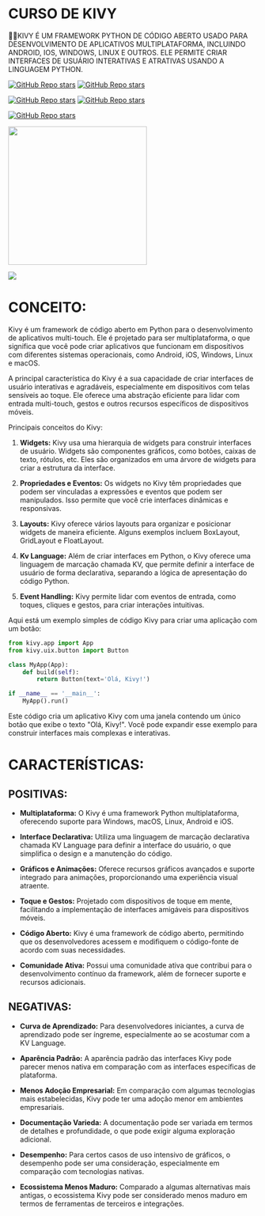# CURSO DE KIVY
👨‍⚖️KIVY É UM FRAMEWORK PYTHON DE CÓDIGO ABERTO USADO PARA DESENVOLVIMENTO DE APLICATIVOS MULTIPLATAFORMA, INCLUINDO ANDROID, IOS, WINDOWS, LINUX E OUTROS. ELE PERMITE CRIAR INTERFACES DE USUÁRIO INTERATIVAS E ATRATIVAS USANDO A LINGUAGEM PYTHON. 

[![GitHub Repo stars](https://img.shields.io/badge/VILHALVA-GITHUB-03A9F4?logo=github)](https://github.com/VILHALVA) 
[![GitHub Repo stars](https://img.shields.io/badge/VEJA%20OS-VIDEOS-03A9F4?logo=youtube)](https://www.youtube.com/@vilhalva100/search?query=KIVY)

[![GitHub Repo stars](https://img.shields.io/badge/VEJA-DOCUMENTAÇÃO-03A9F4?logo=google)](https://kivy.org/doc/stable/) 
[![GitHub Repo stars](https://img.shields.io/badge/LINGUAGEM%20DE-PROGRAMAÇÃO-03A9F4?logo=github)](https://github.com/VILHALVA/CURSO-DE-PYTHON)
<br>

[![GitHub Repo stars](https://img.shields.io/badge/-PLAYLIST%20DO%20YOUTUBE-blueviolet)](https://youtube.com/playlist?list=PLsMpSZTgkF5AV1FmALMgW8W-TvrfR3nrs&si=s_Ry13XMexk6nFdS)

<img src="https://upload.wikimedia.org/wikipedia/commons/5/58/Kivy_logo.png" align="center" width="280"> <br>

![](https://i.imgur.com/waxVImv.png)

# CONCEITO:
Kivy é um framework de código aberto em Python para o desenvolvimento de aplicativos multi-touch. Ele é projetado para ser multiplataforma, o que significa que você pode criar aplicativos que funcionam em dispositivos com diferentes sistemas operacionais, como Android, iOS, Windows, Linux e macOS.

A principal característica do Kivy é a sua capacidade de criar interfaces de usuário interativas e agradáveis, especialmente em dispositivos com telas sensíveis ao toque. Ele oferece uma abstração eficiente para lidar com entrada multi-touch, gestos e outros recursos específicos de dispositivos móveis.

Principais conceitos do Kivy:

1. **Widgets:** Kivy usa uma hierarquia de widgets para construir interfaces de usuário. Widgets são componentes gráficos, como botões, caixas de texto, rótulos, etc. Eles são organizados em uma árvore de widgets para criar a estrutura da interface.

2. **Propriedades e Eventos:** Os widgets no Kivy têm propriedades que podem ser vinculadas a expressões e eventos que podem ser manipulados. Isso permite que você crie interfaces dinâmicas e responsivas.

3. **Layouts:** Kivy oferece vários layouts para organizar e posicionar widgets de maneira eficiente. Alguns exemplos incluem BoxLayout, GridLayout e FloatLayout.

4. **Kv Language:** Além de criar interfaces em Python, o Kivy oferece uma linguagem de marcação chamada KV, que permite definir a interface de usuário de forma declarativa, separando a lógica de apresentação do código Python.

5. **Event Handling:** Kivy permite lidar com eventos de entrada, como toques, cliques e gestos, para criar interações intuitivas.

Aqui está um exemplo simples de código Kivy para criar uma aplicação com um botão:

```python
from kivy.app import App
from kivy.uix.button import Button

class MyApp(App):
    def build(self):
        return Button(text='Olá, Kivy!')

if __name__ == '__main__':
    MyApp().run()
```

Este código cria um aplicativo Kivy com uma janela contendo um único botão que exibe o texto "Olá, Kivy!". Você pode expandir esse exemplo para construir interfaces mais complexas e interativas. 

# CARACTERÍSTICAS:
## POSITIVAS:
- **Multiplataforma:** O Kivy é uma framework Python multiplataforma, oferecendo suporte para Windows, macOS, Linux, Android e iOS.

- **Interface Declarativa:** Utiliza uma linguagem de marcação declarativa chamada KV Language para definir a interface do usuário, o que simplifica o design e a manutenção do código.

- **Gráficos e Animações:** Oferece recursos gráficos avançados e suporte integrado para animações, proporcionando uma experiência visual atraente.

- **Toque e Gestos:** Projetado com dispositivos de toque em mente, facilitando a implementação de interfaces amigáveis para dispositivos móveis.

- **Código Aberto:** Kivy é uma framework de código aberto, permitindo que os desenvolvedores acessem e modifiquem o código-fonte de acordo com suas necessidades.

- **Comunidade Ativa:** Possui uma comunidade ativa que contribui para o desenvolvimento contínuo da framework, além de fornecer suporte e recursos adicionais.

## NEGATIVAS:
- **Curva de Aprendizado:** Para desenvolvedores iniciantes, a curva de aprendizado pode ser íngreme, especialmente ao se acostumar com a KV Language.

- **Aparência Padrão:** A aparência padrão das interfaces Kivy pode parecer menos nativa em comparação com as interfaces específicas de plataforma.

- **Menos Adoção Empresarial:** Em comparação com algumas tecnologias mais estabelecidas, Kivy pode ter uma adoção menor em ambientes empresariais.

- **Documentação Varieda:** A documentação pode ser variada em termos de detalhes e profundidade, o que pode exigir alguma exploração adicional.

- **Desempenho:** Para certos casos de uso intensivo de gráficos, o desempenho pode ser uma consideração, especialmente em comparação com tecnologias nativas.

- **Ecossistema Menos Maduro:** Comparado a algumas alternativas mais antigas, o ecossistema Kivy pode ser considerado menos maduro em termos de ferramentas de terceiros e integrações.
